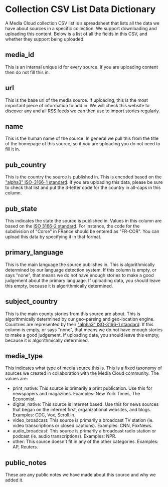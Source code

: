 Collection CSV List Data Dictionary
===================================

A Media Cloud collection CSV list is s spreadsheet that lists all the data we have about sources in a specific collection. We support downloading and uploading this content. Below is a list of all the fields in this CSV, and whether they support being uploaded.

## media_id

This is an internal unique id for every source.  If you are uploading content then do not fill this in.

## url

This is the base url of the media source. If uploading, this is the most important piece of information to add in.  We will check this website to discover any and all RSS feeds we can then use to import stories regularly.

## name

This is the human name of the source.  In general we pull this from the title of the homepage of this source, so if you are uploading you do not need to fill it in.

## pub_country

This is the country the source is published in. This is encoded based on the ["alpha3" ISO-3166-1 standard](https://en.wikipedia.org/wiki/ISO_3166-1). If you are uploading this data, please be sure to check that list and put the 3-letter code for the country in all-caps in this column.

## pub_state

This indicates the state the source is published in. Values in this column are based on the [ISO 3166-2 standard](https://en.wikipedia.org/wiki/ISO_3166-2).  For instance, the code for the subdivision of "Corse" in FRance should be entered as "FR-COR". You can upload this data by specifying it in that format.

## primary_language

This is the main language the source publishes in.  This is algorithmically determined by our language detection system.  If this column is empty, or says "none", that means we do not have enough stories to make a good judgement about the primary language. If uploading data, you should leave this empty, because it is algorithmically determined.


## subject_country

This is the main county stories from this source are about.  This is algorithmically determined by our geo-parsing and geo-location engine. Countries are represented by their ["alpha3" ISO-3166-1 standard](https://en.wikipedia.org/wiki/ISO_3166-1).  If this column is empty, or says "none", that means we do not have enough stories to make a good judgement. If uploading data, you should leave this empty, because it is algorithmically determined.

## media_type

This indicates what type of media source this is.  This is a fixed taxonomy of sources we created in collaboration with the Media Cloud community. The values are:
 * print_native: This source is primarily a print publication. Use this for newspapers and magazines. Examples: New York Times, The Economist.
 * digital_native: This source is internet based. Use this for news sources that began on the internet first, organizational websites, and blogs. Examples: CDC, Vox, Scroll.in.
 * video_broadcast: This source is primarily a broadcast TV station (ie. video transcriptions or closed captions). Examples: CNN, FoxNews.
 * audio_broadcast: This source is primarily a broadcast radio station or podcast (ie. audio transcriptions). Examples: NPR.
 * other: This source doesn't fit in any of the other categories. Examples: AP, Reuters.

## public_notes

These are any public notes we have made about this source and why we added it.
